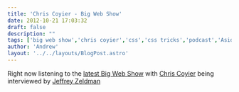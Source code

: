 ```yaml
---
title: 'Chris Coyier - Big Web Show'
date: 2012-10-21 17:03:32
draft: false
description: ""
tags: ['big web show','chris coyier','css','css tricks','podcast','Aside','zeldman']
author: 'Andrew'
layout: '../../layouts/BlogPost.astro'
---
```


Right now listening to the [latest Big Web Show](http://5by5.tv/bigwebshow/74) with [Chris Coyier](http://css-tricks.com/) being interviewed by [Jeffrey Zeldman](http://www.zeldman.com/)
